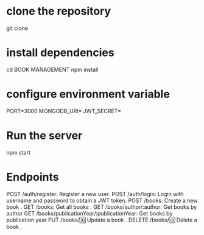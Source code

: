 # clone the repository

git clone <repository-url>

# install dependencies
cd BOOK MANAGEMENT
npm install

# configure environment variable
PORT=3000
MONGODB_URI=<your-mongodb-uri>
JWT_SECRET=<your-jwt-secret>


# Run the server

npm start


# Endpoints 
POST /auth/register: Register a new user.
POST /auth/login: Login with username and password to obtain a JWT token.
POST /books: Create a new book .
GET /books: Get all books .
GET /books/author/:author: Get books by author 
GET /books/publicationYear/:publicationYear: Get books by publication year 
PUT /books/:id: Update a book .
DELETE /books/:id: Delete a book .

